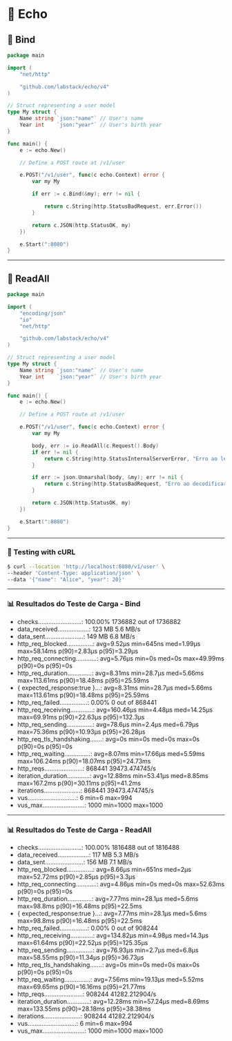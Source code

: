 # 🚀  Echo


## 📜 Bind

```go
package main

import (
	"net/http"

	"github.com/labstack/echo/v4"
)

// Struct representing a user model
type My struct {
	Name string `json:"name"` // User's name
	Year int    `json:"year"` // User's birth year
}

func main() {
	e := echo.New()

	// Define a POST route at /v1/user

	e.POST("/v1/user", func(c echo.Context) error {
		var my My

		if err := c.Bind(&my); err != nil {

			return c.String(http.StatusBadRequest, err.Error())
		}

		return c.JSON(http.StatusOK, my)
	})

	e.Start(":8080")
}
```
---
## 📜 ReadAll

```go
package main

import (
	"encoding/json"
	"io"
	"net/http"

	"github.com/labstack/echo/v4"
)

// Struct representing a user model
type My struct {
	Name string `json:"name"` // User's name
	Year int    `json:"year"` // User's birth year
}

func main() {
	e := echo.New()

	// Define a POST route at /v1/user

	e.POST("/v1/user", func(c echo.Context) error {
		var my My

		body, err := io.ReadAll(c.Request().Body)
		if err != nil {
			return c.String(http.StatusInternalServerError, "Erro ao ler o body: "+err.Error())
		}

		if err := json.Unmarshal(body, &my); err != nil {
			return c.String(http.StatusBadRequest, "Erro ao decodificar JSON: "+err.Error())
		}

		return c.JSON(http.StatusOK, my)
	})

	e.Start(":8080")
}


```
---
### 📌 Testing with cURL
```bash
$ curl --location 'http://localhost:8080/v1/user' \
--header 'Content-Type: application/json' \
--data '{"name": "Alice", "year": 20}'
```

---

### 📊 Resultados do Teste de Carga - Bind
  -   checks.........................: 100.00% 1736882 out of 1736882
  -    data_received..................: 123 MB  5.6 MB/s
  -    data_sent......................: 149 MB  6.8 MB/s
  -    http_req_blocked...............: avg=9.52µs   min=645ns   med=1.99µs  max=58.14ms  p(90)=2.83µs  p(95)=3.29µs 
  -    http_req_connecting............: avg=5.76µs   min=0s      med=0s      max=49.99ms  p(90)=0s      p(95)=0s     
  -   http_req_duration..............: avg=8.31ms   min=28.7µs  med=5.66ms  max=113.61ms p(90)=18.48ms p(95)=25.59ms
  -    { expected_response:true }...: avg=8.31ms   min=28.7µs  med=5.66ms  max=113.61ms p(90)=18.48ms p(95)=25.59ms
  -   http_req_failed................: 0.00%   0 out of 868441
  -   http_req_receiving.............: avg=160.46µs min=4.48µs  med=14.25µs max=69.91ms  p(90)=22.63µs p(95)=132.3µs
  -   http_req_sending...............: avg=78.6µs   min=2.4µs   med=6.79µs  max=75.36ms  p(90)=10.93µs p(95)=26.28µs
  -   http_req_tls_handshaking.......: avg=0s       min=0s      med=0s      max=0s       p(90)=0s      p(95)=0s     
  -   http_req_waiting...............: avg=8.07ms   min=17.66µs med=5.59ms  max=106.24ms p(90)=18.07ms p(95)=24.73ms
  -   http_reqs......................: 868441  39473.474745/s
  -   iteration_duration.............: avg=12.88ms  min=53.41µs med=8.85ms  max=167.2ms  p(90)=30.11ms p(95)=41.2ms 
  -   iterations.....................: 868441  39473.474745/s
  -   vus............................: 6       min=6                  max=994 
  -   vus_max........................: 1000    min=1000               max=1000

---

### 📊 Resultados do Teste de Carga - ReadAll
  -   checks.........................: 100.00% 1816488 out of 1816488
  -   data_received..................: 117 MB  5.3 MB/s
  -   data_sent......................: 156 MB  7.1 MB/s
  -   http_req_blocked...............: avg=8.66µs   min=651ns   med=2µs    max=52.72ms  p(90)=2.85µs  p(95)=3.3µs   
  -   http_req_connecting............: avg=4.86µs   min=0s      med=0s     max=52.63ms  p(90)=0s      p(95)=0s      
  -   http_req_duration..............: avg=7.77ms   min=28.1µs  med=5.6ms  max=98.8ms   p(90)=16.48ms p(95)=22.5ms  
  -   { expected_response:true }...: avg=7.77ms   min=28.1µs  med=5.6ms  max=98.8ms   p(90)=16.48ms p(95)=22.5ms  
  -   http_req_failed................: 0.00%   0 out of 908244
  -   http_req_receiving.............: avg=134.82µs min=4.98µs  med=14.3µs max=61.64ms  p(90)=22.52µs p(95)=125.35µs
  -   http_req_sending...............: avg=76.93µs  min=2.7µs   med=6.8µs  max=58.55ms  p(90)=11.34µs p(95)=36.73µs 
  -   http_req_tls_handshaking.......: avg=0s       min=0s      med=0s     max=0s       p(90)=0s      p(95)=0s      
  -   http_req_waiting...............: avg=7.56ms   min=19.13µs med=5.52ms max=69.65ms  p(90)=16.16ms p(95)=21.77ms 
  -   http_reqs......................: 908244  41282.212904/s
  -   iteration_duration.............: avg=12.28ms  min=57.24µs med=8.69ms max=133.55ms p(90)=28.18ms p(95)=38.38ms 
  -   iterations.....................: 908244  41282.212904/s
  -   vus............................: 6       min=6                  max=994 
  -   vus_max........................: 1000    min=1000               max=1000
    
